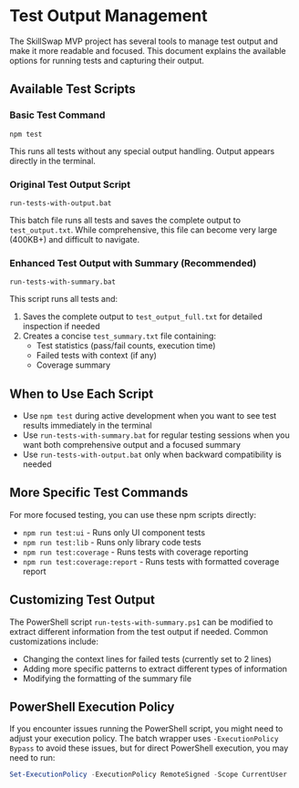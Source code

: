 # Test Output Management

The SkillSwap MVP project has several tools to manage test output and make it more readable and focused. This document explains the available options for running tests and capturing their output.

## Available Test Scripts

### Basic Test Command
```
npm test
```
This runs all tests without any special output handling. Output appears directly in the terminal.

### Original Test Output Script
```
run-tests-with-output.bat
```
This batch file runs all tests and saves the complete output to `test_output.txt`. While comprehensive, this file can become very large (400KB+) and difficult to navigate.

### Enhanced Test Output with Summary (Recommended)
```
run-tests-with-summary.bat
```
This script runs all tests and:
1. Saves the complete output to `test_output_full.txt` for detailed inspection if needed
2. Creates a concise `test_summary.txt` file containing:
   - Test statistics (pass/fail counts, execution time)
   - Failed tests with context (if any)
   - Coverage summary

## When to Use Each Script

- Use `npm test` during active development when you want to see test results immediately in the terminal
- Use `run-tests-with-summary.bat` for regular testing sessions when you want both comprehensive output and a focused summary
- Use `run-tests-with-output.bat` only when backward compatibility is needed

## More Specific Test Commands

For more focused testing, you can use these npm scripts directly:

- `npm run test:ui` - Runs only UI component tests
- `npm run test:lib` - Runs only library code tests  
- `npm run test:coverage` - Runs tests with coverage reporting
- `npm run test:coverage:report` - Runs tests with formatted coverage report

## Customizing Test Output

The PowerShell script `run-tests-with-summary.ps1` can be modified to extract different information from the test output if needed. Common customizations include:

- Changing the context lines for failed tests (currently set to 2 lines)
- Adding more specific patterns to extract different types of information
- Modifying the formatting of the summary file

## PowerShell Execution Policy

If you encounter issues running the PowerShell script, you might need to adjust your execution policy. The batch wrapper uses `-ExecutionPolicy Bypass` to avoid these issues, but for direct PowerShell execution, you may need to run:

```powershell
Set-ExecutionPolicy -ExecutionPolicy RemoteSigned -Scope CurrentUser
